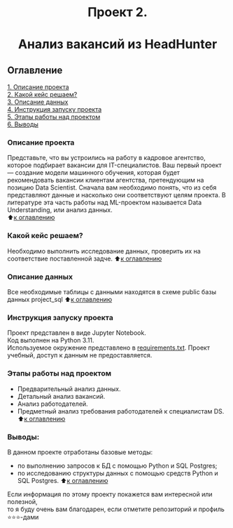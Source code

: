 # <center> Проект 2.
# <center> Анализ вакансий из HeadHunter

## Оглавление  
[1. Описание проекта](README.md#Описание-проекта)  
[2. Какой кейс решаем?](README.md#Какой-кейс-решаем)  
[3. Описание данных](README.md#Описание-данных)  
[4. Инструкция запуску проекта](README.md#Инструкция-запуску-проекта)  
[5. Этапы работы над проектом](README.md#Этапы-работы-над-проектом)  
[6. Выводы](README.md#Выводы) 

### Описание проекта    
Представьте, что вы устроились на работу в кадровое агентство, которое подбирает вакансии для IT-специалистов.
Ваш первый проект — создание модели машинного обучения, которая будет рекомендовать вакансии клиентам агентства,
претендующим на позицию Data Scientist.
Сначала вам необходимо понять, что из себя представляют данные и насколько они соответствуют целям проекта.
В литературе эта часть работы над ML-проектом называется Data Understanding, или анализ данных.  
:arrow_up:[к оглавлению](README.md#Оглавление)


### Какой кейс решаем?    
Необходимо выполнить исследование данных, проверить их на соответствие поставленной задче.
:arrow_up:[к оглавлению](README.md#Оглавление)


### Описание данных  
Все необходимые таблицы с данными находятся в схеме public базы данных project_sql
:arrow_up:[к оглавлению](README.md#Оглавление)


### Инструкция запуску проекта  
Проект представлен в виде Jupyter Notebook.  
Код выполнен на Python 3.11.  
Используемое окружение представлено в [requirements.txt](requirements.txt).
Проект учебный, доступ к данным не предоставляется.


### Этапы работы над проектом  
* Предварительный анализ данных.
* Детальный анализ вакансий.
* Анализ работодателей.
* Предметный анализ требования работодателей к специалистам DS.
:arrow_up:[к оглавлению](README.md#Оглавление)


### Выводы:  
В данном проекте отработаны базовые методы:
* по выполнению запросов к БД с помощью Python и SQL Postgres;
* по исследованию структуры данных с помощью средств Python и SQL Postgres.
:arrow_up:[к оглавлению](README.md#Оглавление)


Если информация по этому проекту покажется вам интересной или полезной,  
то я буду очень вам благодарен, если отметите репозиторий и профиль ⭐️⭐️⭐️-дами
